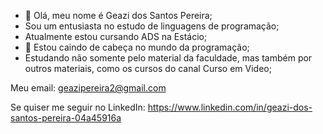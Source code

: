 - 👋 Olá, meu nome é Geazi dos Santos Pereira;
- Sou um entusiasta no estudo de linguagens de programação;
- Atualmente estou cursando ADS na Estácio;
- 🌱 Estou caindo de cabeça no mundo da programação;
- Estudando não somente pelo material da faculdade, mas também por outros materiais, como os cursos do canal Curso em Video;

Meu email:
geazipereira2@gmail.com

Se quiser me seguir no LinkedIn:
https://www.linkedin.com/in/geazi-dos-santos-pereira-04a45916a
